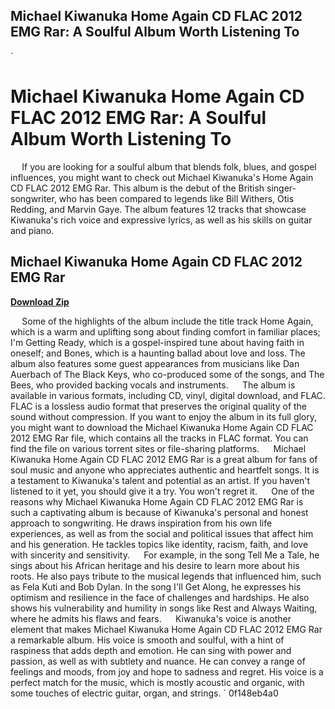 ## Michael Kiwanuka Home Again CD FLAC 2012 EMG Rar: A Soulful Album Worth Listening To

  `
# Michael Kiwanuka Home Again CD FLAC 2012 EMG Rar: A Soulful Album Worth Listening To
`  `
If you are looking for a soulful album that blends folk, blues, and gospel influences, you might want to check out Michael Kiwanuka's Home Again CD FLAC 2012 EMG Rar. This album is the debut of the British singer-songwriter, who has been compared to legends like Bill Withers, Otis Redding, and Marvin Gaye. The album features 12 tracks that showcase Kiwanuka's rich voice and expressive lyrics, as well as his skills on guitar and piano.
 
## Michael Kiwanuka Home Again CD FLAC 2012 EMG Rar


[**Download Zip**](https://www.google.com/url?q=https%3A%2F%2Furloso.com%2F2tKVJi&sa=D&sntz=1&usg=AOvVaw2WXCiIEoBEagrXayt76ht9)

`  `
Some of the highlights of the album include the title track Home Again, which is a warm and uplifting song about finding comfort in familiar places; I'm Getting Ready, which is a gospel-inspired tune about having faith in oneself; and Bones, which is a haunting ballad about love and loss. The album also features some guest appearances from musicians like Dan Auerbach of The Black Keys, who co-produced some of the songs, and The Bees, who provided backing vocals and instruments.
`  `
The album is available in various formats, including CD, vinyl, digital download, and FLAC. FLAC is a lossless audio format that preserves the original quality of the sound without compression. If you want to enjoy the album in its full glory, you might want to download the Michael Kiwanuka Home Again CD FLAC 2012 EMG Rar file, which contains all the tracks in FLAC format. You can find the file on various torrent sites or file-sharing platforms.
`  `
Michael Kiwanuka Home Again CD FLAC 2012 EMG Rar is a great album for fans of soul music and anyone who appreciates authentic and heartfelt songs. It is a testament to Kiwanuka's talent and potential as an artist. If you haven't listened to it yet, you should give it a try. You won't regret it.
`  `
One of the reasons why Michael Kiwanuka Home Again CD FLAC 2012 EMG Rar is such a captivating album is because of Kiwanuka's personal and honest approach to songwriting. He draws inspiration from his own life experiences, as well as from the social and political issues that affect him and his generation. He tackles topics like identity, racism, faith, and love with sincerity and sensitivity.
`  `
For example, in the song Tell Me a Tale, he sings about his African heritage and his desire to learn more about his roots. He also pays tribute to the musical legends that influenced him, such as Fela Kuti and Bob Dylan. In the song I'll Get Along, he expresses his optimism and resilience in the face of challenges and hardships. He also shows his vulnerability and humility in songs like Rest and Always Waiting, where he admits his flaws and fears.
`  `
Kiwanuka's voice is another element that makes Michael Kiwanuka Home Again CD FLAC 2012 EMG Rar a remarkable album. His voice is smooth and soulful, with a hint of raspiness that adds depth and emotion. He can sing with power and passion, as well as with subtlety and nuance. He can convey a range of feelings and moods, from joy and hope to sadness and regret. His voice is a perfect match for the music, which is mostly acoustic and organic, with some touches of electric guitar, organ, and strings.
` 0f148eb4a0
